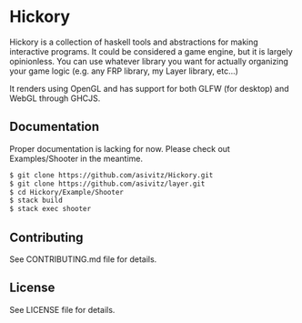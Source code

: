# Hickory

Hickory is a collection of haskell tools and abstractions for making interactive programs. It could be considered a game engine, but it is largely opinionless. You can use whatever library you want for actually organizing your game logic (e.g. any FRP library, my Layer library, etc...)

It renders using OpenGL and has support for both GLFW (for desktop) and WebGL through GHCJS.

## Documentation

Proper documentation is lacking for now. Please check out Examples/Shooter in the meantime.

```Bash
$ git clone https://github.com/asivitz/Hickory.git
$ git clone https://github.com/asivitz/layer.git
$ cd Hickory/Example/Shooter
$ stack build
$ stack exec shooter
```

## Contributing

See CONTRIBUTING.md file for details.

## License

See LICENSE file for details.
